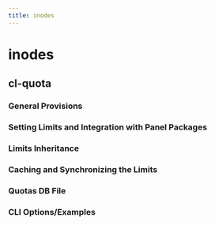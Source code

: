 ```yaml
---
title: inodes
---
```


# inodes

## cl-quota

### General Provisions

### Setting Limits and Integration with Panel Packages

### Limits Inheritance

### Caching and Synchronizing the Limits

### Quotas DB File

### CLI Options/Examples

